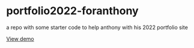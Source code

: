 # portfolio2022-foranthony
a repo with some starter code to help anthony with his 2022 portfolio site

[View demo](https://johndoenma.github.io/portfolio2022-foranthony/)
